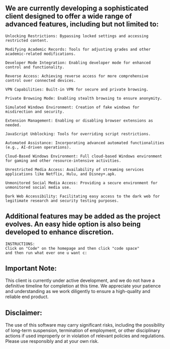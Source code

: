 ## We are currently developing a sophisticated client designed to offer a wide range of advanced features, including but not limited to:

    Unlocking Restrictions: Bypassing locked settings and accessing restricted content.

    Modifying Academic Records: Tools for adjusting grades and other academic-related modifications.

    Developer Mode Integration: Enabling developer mode for enhanced control and functionality.

    Reverse Access: Achieving reverse access for more comprehensive control over connected devices.
   
    VPN Capabilities: Built-in VPN for secure and private browsing.

    Private Browsing Mode: Enabling stealth browsing to ensure anonymity.

    Simulated Windows Environment: Creation of fake windows for misdirection and security.

    Extension Management: Enabling or disabling browser extensions as needed.

    JavaScript Unblocking: Tools for overriding script restrictions.

    Automated Assistance: Incorporating advanced automated functionalities (e.g., AI-driven operations).

    Cloud-Based Windows Environment: Full cloud-based Windows environment for gaming and other resource-intensive activities.

    Unrestricted Media Access: Availability of streaming services applications like Netflix, Hulu, and Disney+.apk.

    Unmonitored Social Media Access: Providing a secure environment for unmonitored social media use.

    Dark Web Accessibility: Facilitating easy access to the dark web for legitimate research and security testing purposes.

## Additional features may be added as the project evolves. An easy hide option is also being developed to enhance discretion.

    INSTRUCTIONS:
    Click on "Code" on the homepage and then click "code space"
    and then run what ever one u want c:

## Important Note:
This client is currently under active development, and we do not have a definitive timeline for completion at this time. We appreciate your patience and understanding as we work diligently to ensure a high-quality and reliable end product.

## Disclaimer:
The use of this software may carry significant risks, including the possibility of long-term suspension, termination of employment, or other disciplinary actions if used improperly or in violation of relevant policies and regulations. Please use responsibly and at your own risk.


